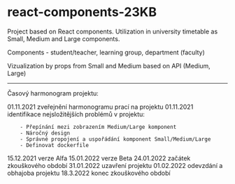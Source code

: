 # react-components-23KB

Project based on React components. Utilization in university timetable as Small, Medium and Large components.

Components - student/teacher, learning group, department (faculty)

Vizualization by props from Small and Medium based on API (Medium, Large)

________________________________________________________________________________________________________________

Časový harmonogram projektu:

01.11.2021 zveřejnění harmonogramu prací na projektu
01.11.2021 identifikace nejsložitějších problémů v projektu:

		- Přepínání mezi zobrazením Medium/Large komponent 
		- Náročný design
		- Správné propojení a uspořádání komponent Small/Medium/Large
		- Definovat dockerfile
		
15.12.2021 verze Alfa
15.01.2022 verze Beta
24.01.2022 začátek zkouškového období
31.01.2022 uzavření projektu
01.02.2022 odevzdání a obhajoba projektu
18.3.2022 konec zkouškového období